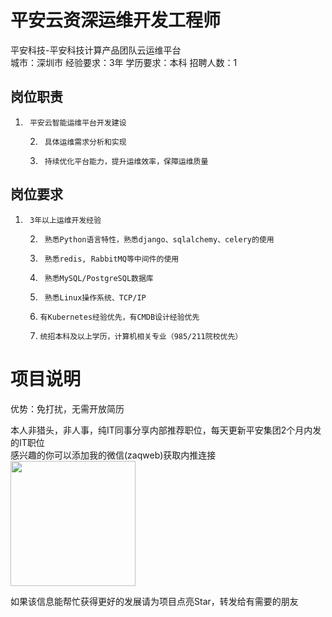 # 平安云资深运维开发工程师
平安科技-平安科技计算产品团队云运维平台  
城市：深圳市 经验要求：3年 学历要求：本科  招聘人数：1

## 岗位职责
1.      平安云智能运维平台开发建设
   2.      具体运维需求分析和实现
   3.      持续优化平台能力，提升运维效率，保障运维质量

## 岗位要求
1.      3年以上运维开发经验
   2.      熟悉Python语言特性，熟悉django、sqlalchemy、celery的使用
   3.      熟悉redis, RabbitMQ等中间件的使用
   4.      熟悉MySQL/PostgreSQL数据库
   5.      熟悉Linux操作系统、TCP/IP
   6.     有Kubernetes经验优先，有CMDB设计经验优先
   7.     统招本科及以上学历，计算机相关专业（985/211院校优先）

# 项目说明

优势：免打扰，无需开放简历

本人非猎头，非人事，纯IT同事分享内部推荐职位，每天更新平安集团2个月内发的IT职位  
感兴趣的你可以添加我的微信(zaqweb)获取内推连接  
<img src="https://github.com/zaqweb/PA-IT-JOBS/blob/master/WechatICode.jpeg"  height="200" width="200">

如果该信息能帮忙获得更好的发展请为项目点亮Star，转发给有需要的朋友




